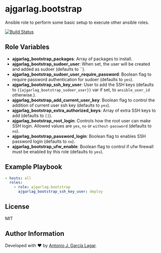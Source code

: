 ajgarlag.bootstrap
==================

Ansible role to perform some basic setup to execute other ansible roles.

[![Build Status](https://travis-ci.org/ajgarlag/ansible-bootstrap.svg?branch=master)](https://travis-ci.org/ajgarlag/ansible-bootstrap)

Role Variables
--------------

* **ajgarlag_bootstrap_packages**: Array of packages to install.
* **ajgarlag_bootstrap_sudoer_user**: When set, the user will be created and added as sudoer (defaults to ``).
* **ajgarlag_bootstrap_sudoer_user_require_password**: Boolean flag to require password authentication for sudoer (defaults to `yes`).
* **ajgarlag_bootstrap_ssh_key_user**: User to add the SSH keys (defaults to `{{ajgarlag_bootstrap_sudoer_user}}` var if set, to `ansible_user_id` otherwise.).
* **ajgarlag_bootstrap_add_current_user_key**: Boolean flag to control the addition of current user ssh key (defaults to `yes`).
* **ajgarlag_bootstrap_extra_authorized_keys**: Array of extra SSH keys to add (defaults to `[]`).
* **ajgarlag_bootstrap_root_login**: Controls how the root user can make SSH login. Allowed values are `yes`, `no` or `without-password` (defaults to `no`).
* **ajgarlag_bootstrap_password_login**: Boolean flag to enables SSH password login (defaults to `no`).
* **ajgarlag_bootstrap_ufw_enable**: Boolean flag to control if ufw firewall must be enabled by this role (defaults to `yes`).

Example Playbook
----------------

```yml
- hosts: all
  roles:
    - role: ajgarlag.bootstrap
      ajgarlag_bootstrap_ssh_key_user: deploy
```

License
-------

MIT

Author Information
------------------

Developed with ♥ by [Antonio J. García Lagar](http://aj.garcialagar.es).
